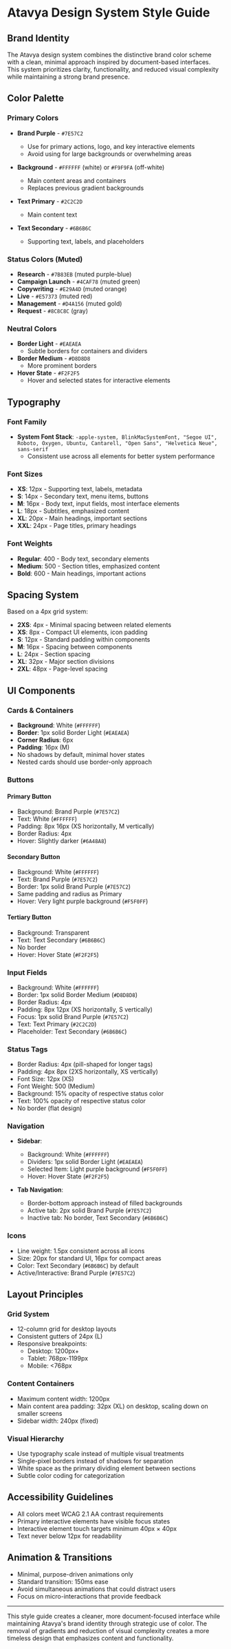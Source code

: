 # Atavya Design System Style Guide

## Brand Identity

The Atavya design system combines the distinctive brand color scheme with a clean, minimal approach inspired by document-based interfaces. This system prioritizes clarity, functionality, and reduced visual complexity while maintaining a strong brand presence.

## Color Palette

### Primary Colors

- **Brand Purple** - `#7E57C2`
  - Use for primary actions, logo, and key interactive elements
  - Avoid using for large backgrounds or overwhelming areas

- **Background** - `#FFFFFF` (white) or `#F9F9FA` (off-white)
  - Main content areas and containers
  - Replaces previous gradient backgrounds

- **Text Primary** - `#2C2C2D`
  - Main content text

- **Text Secondary** - `#6B6B6C`
  - Supporting text, labels, and placeholders

### Status Colors (Muted)

- **Research** - `#7B83EB` (muted purple-blue)
- **Campaign Launch** - `#4CAF78` (muted green)
- **Copywriting** - `#E29A4D` (muted orange)
- **Live** - `#E57373` (muted red)
- **Management** - `#D4A156` (muted gold)
- **Request** - `#8C8C8C` (gray)

### Neutral Colors

- **Border Light** - `#EAEAEA`
  - Subtle borders for containers and dividers
- **Border Medium** - `#D8D8D8`
  - More prominent borders
- **Hover State** - `#F2F2F5`
  - Hover and selected states for interactive elements

## Typography

### Font Family

- **System Font Stack**: `-apple-system, BlinkMacSystemFont, "Segoe UI", Roboto, Oxygen, Ubuntu, Cantarell, "Open Sans", "Helvetica Neue", sans-serif`
  - Consistent use across all elements for better system performance

### Font Sizes

- **XS**: 12px - Supporting text, labels, metadata
- **S**: 14px - Secondary text, menu items, buttons
- **M**: 16px - Body text, input fields, most interface elements
- **L**: 18px - Subtitles, emphasized content
- **XL**: 20px - Main headings, important sections
- **XXL**: 24px - Page titles, primary headings

### Font Weights

- **Regular**: 400 - Body text, secondary elements
- **Medium**: 500 - Section titles, emphasized content
- **Bold**: 600 - Main headings, important actions

## Spacing System

Based on a 4px grid system:

- **2XS**: 4px - Minimal spacing between related elements
- **XS**: 8px - Compact UI elements, icon padding
- **S**: 12px - Standard padding within components
- **M**: 16px - Spacing between components
- **L**: 24px - Section spacing
- **XL**: 32px - Major section divisions
- **2XL**: 48px - Page-level spacing

## UI Components

### Cards & Containers

- **Background**: White (`#FFFFFF`)
- **Border**: 1px solid Border Light (`#EAEAEA`)
- **Corner Radius**: 6px
- **Padding**: 16px (M)
- No shadows by default, minimal hover states
- Nested cards should use border-only approach

### Buttons

#### Primary Button
- Background: Brand Purple (`#7E57C2`)
- Text: White (`#FFFFFF`)
- Padding: 8px 16px (XS horizontally, M vertically)
- Border Radius: 4px
- Hover: Slightly darker (`#6A48A8`)

#### Secondary Button
- Background: White (`#FFFFFF`)
- Text: Brand Purple (`#7E57C2`)
- Border: 1px solid Brand Purple (`#7E57C2`)
- Same padding and radius as Primary
- Hover: Very light purple background (`#F5F0FF`)

#### Tertiary Button
- Background: Transparent
- Text: Text Secondary (`#6B6B6C`)
- No border
- Hover: Hover State (`#F2F2F5`)

### Input Fields

- Background: White (`#FFFFFF`)
- Border: 1px solid Border Medium (`#D8D8D8`)
- Border Radius: 4px
- Padding: 8px 12px (XS horizontally, S vertically)
- Focus: 1px solid Brand Purple (`#7E57C2`)
- Text: Text Primary (`#2C2C2D`)
- Placeholder: Text Secondary (`#6B6B6C`)

### Status Tags

- Border Radius: 4px (pill-shaped for longer tags)
- Padding: 4px 8px (2XS horizontally, XS vertically)
- Font Size: 12px (XS)
- Font Weight: 500 (Medium)
- Background: 15% opacity of respective status color
- Text: 100% opacity of respective status color
- No border (flat design)

### Navigation

- **Sidebar**:
  - Background: White (`#FFFFFF`)
  - Dividers: 1px solid Border Light (`#EAEAEA`)
  - Selected Item: Light purple background (`#F5F0FF`)
  - Hover: Hover State (`#F2F2F5`)

- **Tab Navigation**:
  - Border-bottom approach instead of filled backgrounds
  - Active tab: 2px solid Brand Purple (`#7E57C2`)
  - Inactive tab: No border, Text Secondary (`#6B6B6C`)

### Icons

- Line weight: 1.5px consistent across all icons
- Size: 20px for standard UI, 16px for compact areas
- Color: Text Secondary (`#6B6B6C`) by default
- Active/Interactive: Brand Purple (`#7E57C2`)

## Layout Principles

### Grid System

- 12-column grid for desktop layouts
- Consistent gutters of 24px (L)
- Responsive breakpoints:
  - Desktop: 1200px+
  - Tablet: 768px-1199px
  - Mobile: <768px

### Content Containers

- Maximum content width: 1200px
- Main content area padding: 32px (XL) on desktop, scaling down on smaller screens
- Sidebar width: 240px (fixed)

### Visual Hierarchy

- Use typography scale instead of multiple visual treatments
- Single-pixel borders instead of shadows for separation
- White space as the primary dividing element between sections
- Subtle color coding for categorization

## Accessibility Guidelines

- All colors meet WCAG 2.1 AA contrast requirements
- Primary interactive elements have visible focus states
- Interactive element touch targets minimum 40px × 40px
- Text never below 12px for readability

## Animation & Transitions

- Minimal, purpose-driven animations only
- Standard transition: 150ms ease
- Avoid simultaneous animations that could distract users
- Focus on micro-interactions that provide feedback

---

This style guide creates a cleaner, more document-focused interface while maintaining Atavya's brand identity through strategic use of color. The removal of gradients and reduction of visual complexity creates a more timeless design that emphasizes content and functionality.
